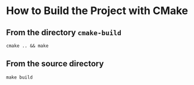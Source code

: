 # How to Build the Project with CMake

## From the directory `cmake-build`

```
cmake .. && make
```

## From the source directory
```
make build
```